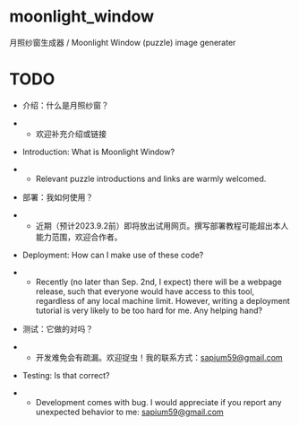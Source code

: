 # moonlight_window
月照纱窗生成器 / Moonlight Window (puzzle) image generater


# TODO
- 介绍：什么是月照纱窗？
- - 欢迎补充介绍或链接
- Introduction: What is Moonlight Window?
- - Relevant puzzle introductions and links are warmly welcomed.

- 部署：我如何使用？
- - 近期（预计2023.9.2前）即将放出试用网页。撰写部署教程可能超出本人能力范围，欢迎合作者。
- Deployment: How can I make use of these code?
- - Recently (no later than Sep. 2nd, I expect) there will be a webpage release, such that everyone would have access to this tool, regardless of any local machine limit. However, writing a deployment tutorial is very likely to be too hard for me. Any helping hand?

- 测试：它做的对吗？
- - 开发难免会有疏漏。欢迎捉虫！我的联系方式：sapium59@gmail.com
- Testing: Is that correct?
- - Development comes with bug. I would appreciate if you report any unexpected behavior to me: sapium59@gmail.com
